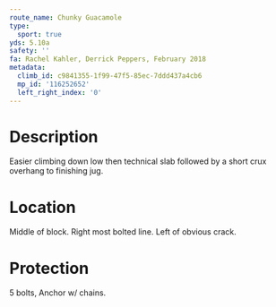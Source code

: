 ```yaml
---
route_name: Chunky Guacamole
type:
  sport: true
yds: 5.10a
safety: ''
fa: Rachel Kahler, Derrick Peppers, February 2018
metadata:
  climb_id: c9841355-1f99-47f5-85ec-7ddd437a4cb6
  mp_id: '116252652'
  left_right_index: '0'
---
```

# Description
Easier climbing down low then technical slab followed by a short crux overhang to finishing jug.

# Location
Middle of block. Right most bolted line. Left of obvious crack.

# Protection
5 bolts, Anchor w/ chains.
